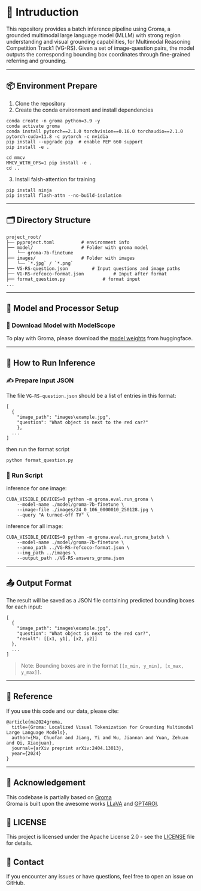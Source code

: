 # 🧭 Intruduction
This repository provides a batch inference pipeline using Groma, a grounded multimodal large language model (MLLM) with strong region understanding and visual grounding capabilities, for Multimodal Reasoning Competition Track1 (VG-RS). Given a set of image-question pairs, the model outputs the corresponding bounding box coordinates through fine-grained referring and grounding.

---
## 📦 Environment Prepare
1. Clone the repository
2. Create the conda environment and install dependencies
```Shell
conda create -n groma python=3.9 -y
conda activate groma
conda install pytorch==2.1.0 torchvision==0.16.0 torchaudio==2.1.0 pytorch-cuda=11.8 -c pytorch -c nvidia
pip install --upgrade pip  # enable PEP 660 support
pip install -e .

cd mmcv
MMCV_WITH_OPS=1 pip install -e .
cd ..
```
3. Install falsh-attention for training
```
pip install ninja
pip install flash-attn --no-build-isolation
```

---
## 🗂 Directory Structure

```
project_root/  
├── pyproject.toml			# environment info  
├── model/					# Folder with groma model  
│   └── groma-7b-finetune  
├── images/					# Folder with images   
│   └── `*.jpg` / `*.png`  
├── VG-RS-question.json			# Input questions and image paths
├── VG-RS-refcoco-format.json			# Input after format  
├── format_question.py				# format input  
...  
```

---
## 🔧 Model and Processor Setup
### 🧠 Download Model with ModelScope
To play with Groma, please download the [model weights](https://huggingface.co/FoundationVision/groma-7b-finetune) from huggingface.

---
## 🧪 How to Run Inference
### ✍️ Prepare Input JSON
The file `VG-RS-question.json` should be a list of entries in this format:

```
[
  { 
    "image_path": "images\example.jpg", 
    "question": "What object is next to the red car?"
    },
  ...
]
```

then run the format script

```shell
python format_question.py
```


### 🚀 Run Script
inference for one image:
```shell
CUDA_VISIBLE_DEVICES=0 python -m groma.eval.run_groma \
    --model-name ./model/groma-7b-finetune \
    --image-file ./images/24_0_106_0000010_250128.jpg \
    --query "A turned-off TV" \
```
inference for all image:
```shell
CUDA_VISIBLE_DEVICES=0 python -m groma.eval.run_groma_batch \
    --model-name ./model/groma-7b-finetune \
    --anno_path ../VG-RS-refcoco-format.json \
    --img_path ../images \
    --output_path ./VG-RS-answers_groma.json
```

---
## 📤 Output Format
The result will be saved as a JSON file containing predicted bounding boxes for each input:

```
[   
  {
    "image_path": "images\example.jpg",     
    "question": "What object is next to the red car?",    
    "result": [[x1, y1], [x2, y2]]     
  },    
  ...     
]
```

> Note: Bounding boxes are in the format `[[x_min, y_min], [x_max, y_max]]`.

---
## 📝 Reference
If you use this code and our data, please cite:
```
@article{ma2024groma,
  title={Groma: Localized Visual Tokenization for Grounding Multimodal Large Language Models},
  author={Ma, Chuofan and Jiang, Yi and Wu, Jiannan and Yuan, Zehuan and Qi, Xiaojuan},
  journal={arXiv preprint arXiv:2404.13013},
  year={2024}
}
```

---
## 🔗 Acknowledgement

This codebase is partially based on [Groma](https://github.com/FoundationVision/Groma)  
Groma is built upon the awesome works 
[LLaVA](https://github.com/haotian-liu/LLaVA/) and 
[GPT4ROI](https://github.com/jshilong/GPT4RoI).

## 📜 LICENSE
This project is licensed under the Apache License 2.0 - 
see the [LICENSE](LICENSE) file for details.

## 💬 Contact

If you encounter any issues or have questions, feel free to open an issue on GitHub.
